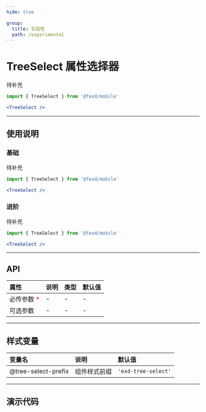```yaml
---
hide: true

group:
  title: 实验性
  path: /experimental
---
```


# TreeSelect 属性选择器 <ImportCost name="TreeSelect" />

待补充

<!-- prettier-ignore -->
```jsx | pure
import { TreeSelect } from '@fexd/mobile'

<TreeSelect />
```

---

## 使用说明

### 基础

待补充

<!-- prettier-ignore -->
```jsx | pure
import { TreeSelect } from '@fexd/mobile'

<TreeSelect />
```

### 进阶

待补充

<!-- prettier-ignore -->
```jsx | pure
import { TreeSelect } from '@fexd/mobile'

<TreeSelect />
```

---

## API

| 属性                                         | 说明 | 类型 | 默认值 |
| :------------------------------------------- | :--- | :--- | :----- |
| 必传参数 <span style="color: red;">\*</span> | -    | -    | -      |
| 可选参数                                     | -    | -    | -      |

---

## 样式变量

| 变量名              | 说明         | 默认值              |
| :------------------ | :----------- | :------------------ |
| @tree-select-prefix | 组件样式前缀 | `'exd-tree-select'` |

---

## 演示代码

<code src="./demos/demo1/index.tsx" />
